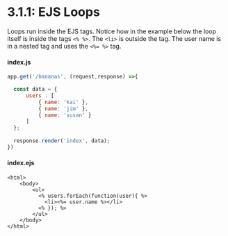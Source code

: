 # 3.1.1: EJS Loops

Loops run inside the EJS tags. Notice how in the example below the loop itself is inside the tags `<% %>`. The `<li>` is outside the tag. The user name is in a nested tag and uses the `<%= %>` tag. 

#### index.js

```javascript
app.get('/bananas', (request,response) =>{

  const data = {
      users : [
          { name: 'kai' },
          { name: 'jim' },
          { name: 'susan' }
      ]
  };
  
  response.render('index', data);
})
```

#### index.ejs

```markup
<html>
    <body>
        <ul>
          <% users.forEach(function(user){ %>
            <li><%= user.name %></li>
          <% }); %>
        </ul>
    </body>
</html>
```

